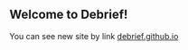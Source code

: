 ## Welcome to Debrief!

You can see new site by link [debrief.github.io](https://debrief.github.io)

